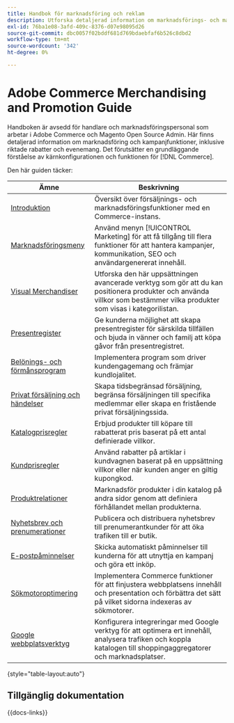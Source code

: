 ```yaml
---
title: Handbok för marknadsföring och reklam
description: Utforska detaljerad information om marknadsförings- och marknadsföringsfunktioner i Adobe Commerce, inklusive riktade rabatter och evenemang.
exl-id: 76ba1e08-3afd-409c-8376-d07e98095d26
source-git-commit: dbc0057f02bddf681d769bdaebfaf6b526c8dbd2
workflow-type: tm+mt
source-wordcount: '342'
ht-degree: 0%

---
```


# Adobe Commerce Merchandising and Promotion Guide

Handboken är avsedd för handlare och marknadsföringspersonal som arbetar i Adobe Commerce och Magento Open Source Admin. Här finns detaljerad information om marknadsföring och kampanjfunktioner, inklusive riktade rabatter och evenemang. Det förutsätter en grundläggande förståelse av kärnkonfigurationen och funktionen för [!DNL Commerce].

Den här guiden täcker:

| Ämne | Beskrivning |
| ------- | ----------- |
| [Introduktion](introduction.md) | Översikt över försäljnings- och marknadsföringsfunktioner med en Commerce-instans. |
| [Marknadsföringsmeny](marketing-menu.md) | Använd menyn [!UICONTROL Marketing] för att få tillgång till flera funktioner för att hantera kampanjer, kommunikation, SEO och användargenererat innehåll. |
| [Visual Merchandiser](visual-merchandiser.md) | Utforska den här uppsättningen avancerade verktyg som gör att du kan positionera produkter och använda villkor som bestämmer vilka produkter som visas i kategorilistan. |
| [Presentregister](gift-registries.md) | Ge kunderna möjlighet att skapa presentregister för särskilda tillfällen och bjuda in vänner och familj att köpa gåvor från presentregistret. |
| [Belönings- och förmånsprogram](rewards-loyalty.md) | Implementera program som driver kundengagemang och främjar kundlojalitet. |
| [Privat försäljning och händelser](events-private-sales.md) | Skapa tidsbegränsad försäljning, begränsa försäljningen till specifika medlemmar eller skapa en fristående privat försäljningssida. |
| [Katalogprisregler](price-rules-catalog.md) | Erbjud produkter till köpare till rabatterat pris baserat på ett antal definierade villkor. |
| [Kundprisregler](price-rules-cart.md) | Använd rabatter på artiklar i kundvagnen baserat på en uppsättning villkor eller när kunden anger en giltig kupongkod. |
| [Produktrelationer](product-relationships.md) | Marknadsför produkter i din katalog på andra sidor genom att definiera förhållandet mellan produkterna. |
| [Nyhetsbrev och prenumerationer](newsletters.md) | Publicera och distribuera nyhetsbrev till prenumerantkunder för att öka trafiken till er butik. |
| [E-postpåminnelser](email-reminder-rules.md) | Skicka automatiskt påminnelser till kunderna för att utnyttja en kampanj och göra ett inköp. |
| [Sökmotoroptimering](seo-overview.md) | Implementera Commerce funktioner för att finjustera webbplatsens innehåll och presentation och förbättra det sätt på vilket sidorna indexeras av sökmotorer. |
| [Google webbplatsverktyg](google-tools.md) | Konfigurera integreringar med Google verktyg för att optimera ert innehåll, analysera trafiken och koppla katalogen till shoppingaggregatorer och marknadsplatser. |

{style="table-layout:auto"}

## Tillgänglig dokumentation

{{docs-links}}
